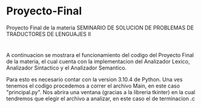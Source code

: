 # Proyecto-Final
Proyecto Final de la materia SEMINARIO DE SOLUCION DE PROBLEMAS DE TRADUCTORES DE LENGUAJES II
#
A continuacion se mostrara el funcionamiento del codigo del Proyecto Final de la materia, el cual cuenta con la implementacion del Analizador Lexico, Analizador Sintactico y el Analizador Semantico.

Para esto es necesario contar con la version 3.10.4 de Python.
Una ves tenemos el codigo procedemos a correr el archivo Main, en este caso "principal.py". Nos abrira una ventana (gracias a la libreria tkinter) en la cual tendremos que elegir el archivo a analizar, en este caso el de terminacion .c
